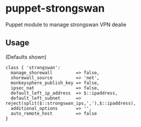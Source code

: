 puppet-strongswan
=================

Puppet module to manage strongswan VPN dealie

## Usage
(Defaults shown)
```puppet
class { 'strongswan':
  manage_shorewall         => false,
  shorewall_source         => 'net',
  monkeysphere_publish_key => false,
  ipsec_nat                => false,
  default_left_ip_address  => $::ipaddress,
  default_left_subnet      => reject(split($::strongswan_ips,','),$::ipaddress),
  additional_options       => '',
  auto_remote_host         => false
}
```